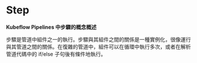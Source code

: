 # Step

**Kubeflow Pipelines 中步驟的概念概述**

步驟是管道中組件之一的執行。步驟與其組件之間的關係是一種實例化，很像運行與其管道之間的關係。在復雜的管道中，組件可以在循環中執行多次，或者在解析管道代碼中的 if/else 子句後有條件地執行。